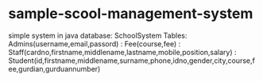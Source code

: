 # sample-scool-management-system
simple system in java 
database: SchoolSystem
Tables: Admins(username,email,passord)
      : Fee(course,fee)
      : Staff(cardno,firstname,middlename,lastname,mobile,position,salary)
      : Student(id,firstname,middlename,surname,phone,idno,gender,city,course,fee,gurdian,gurduannumber)
      
